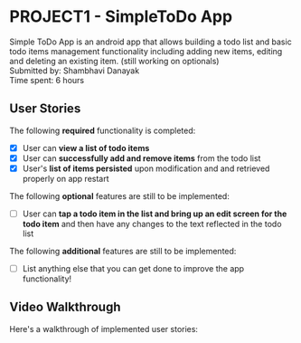 # PROJECT1 - SimpleToDo App 
Simple ToDo App is an android app that allows building a todo list and basic todo items management functionality including adding new items, editing and deleting an existing item.
(still working on optionals) <br>
Submitted by: Shambhavi Danayak <br>
Time spent: 6 hours <br>
## User Stories

The following **required** functionality is completed:

* [x] User can **view a list of todo items**
* [x] User can **successfully add and remove items** from the todo list
* [x] User's **list of items persisted** upon modification and and retrieved properly on app restart

The following **optional** features are still to be implemented:

* [ ] User can **tap a todo item in the list and bring up an edit screen for the todo item** and then have any changes to the text reflected in the todo list

The following **additional** features are still to be implemented:

* [ ] List anything else that you can get done to improve the app functionality!
## Video Walkthrough

Here's a walkthrough of implemented user stories:

